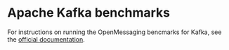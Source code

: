 # Apache Kafka benchmarks

For instructions on running the OpenMessaging bencmarks for Kafka, see the [official documentation](https://openmessaging.cloud/docs/benchmarks/kafka).
